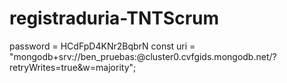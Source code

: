 # registraduria-TNTScrum

password = HCdFpD4KNr2BqbrN
const uri = "mongodb+srv://ben_pruebas:<password>@cluster0.cvfgids.mongodb.net/?retryWrites=true&w=majority";
